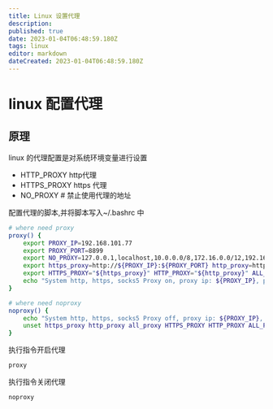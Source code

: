 ```yaml
---
title: Linux 设置代理
description: 
published: true
date: 2023-01-04T06:48:59.180Z
tags: linux
editor: markdown
dateCreated: 2023-01-04T06:48:59.180Z
---
```


# linux 配置代理

## 原理

linux 的代理配置是对系统环境变量进行设置

- HTTP_PROXY     http代理
- HTTPS_PROXY     https 代理
- NO_PROXY        # 禁止使用代理的地址





配置代理的脚本,并将脚本写入~/.bashrc 中

```bash
# where need proxy
proxy() {
    export PROXY_IP=192.168.101.77
    export PROXY_PORT=8899
    export NO_PROXY=127.0.0.1,localhost,10.0.0.0/8,172.16.0.0/12,192.168.0.0/16,apiserver.cluster.local
    export https_proxy=http://${PROXY_IP}:${PROXY_PORT} http_proxy=http://${PROXY_IP}:${PROXY_PORT} all_proxy=socks5://${PROXY_IP}:${PROXY_PORT}
    export HTTPS_PROXY="${https_proxy}" HTTP_PROXY="${http_proxy}" ALL_PROXY="${all_proxy}"
    echo "System http, https, socks5 Proxy on, proxy ip: ${PROXY_IP}, proxy port: ${PROXY_PORT}"
}

# where need noproxy
noproxy() {
    echo "System http, https, socks5 Proxy off, proxy ip: ${PROXY_IP}, proxy port: ${PROXY_PORT}"
    unset https_proxy http_proxy all_proxy HTTPS_PROXY HTTP_PROXY ALL_PROXY
}
```



执行指令开启代理

```bash
proxy
```



执行指令关闭代理

```bash
noproxy
```

